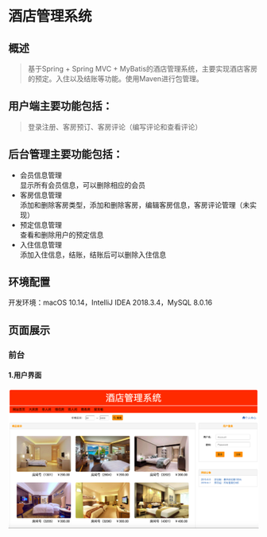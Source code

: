 # 酒店管理系统
## 概述
>基于Spring + Spring MVC + MyBatis的酒店管理系统，主要实现酒店客房的预定。入住以及结账等功能。使用Maven进行包管理。
## 用户端主要功能包括：
>登录注册、客房预订、客房评论（编写评论和查看评论）
## 后台管理主要功能包括：
* 会员信息管理<br>
显示所有会员信息，可以删除相应的会员<br>
* 客房信息管理<br>
添加和删除客房类型，添加和删除客房，编辑客房信息，客房评论管理（未实现）<br>
* 预定信息管理<br>
查看和删除用户的预定信息<br>
* 入住信息管理<br>
添加入住信息，结账，结账后可以删除入住信息<br>
## 环境配置
开发环境：macOS 10.14，IntelliJ IDEA 2018.3.4，MySQL 8.0.16
## 页面展示
### 前台
#### 1.用户界面
![site icon](https://github.com/OctopusGe/hotel-management-system/blob/master/preview/user_main.png)
